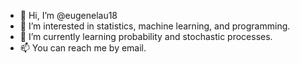 - 👋 Hi, I’m @eugenelau18
- 👀 I’m interested in statistics, machine learning, and programming.
- 🌱 I’m currently learning probability and stochastic processes.
- 📫 You can reach me by email.

<!---
eugenelau18/eugenelau18 is a ✨ special ✨ repository because its `README.md` (this file) appears on your GitHub profile.
You can click the Preview link to take a look at your changes.
--->
